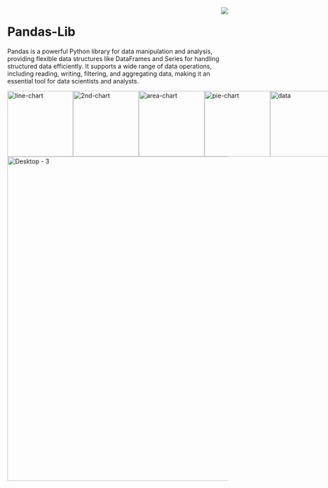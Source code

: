 <img align="right" src="https://visitor-badge.laobi.icu/badge?page_id=httpsumairsaad1.pandasPractice"/>

# Pandas-Lib

Pandas is a powerful Python library for data manipulation and analysis, providing flexible data structures like DataFrames and Series for handling structured data efficiently. It supports a wide range of data operations, including reading, writing, filtering, and aggregating data, making it an essential tool for data scientists and analysts.

<div style="display: flex; justify-content: space-between; align-items: center;">
  <img src="https://github.com/user-attachments/assets/fa57d29e-50a9-409c-92de-410d66082157" alt="line-chart" width="150px">
  <img src="https://github.com/user-attachments/assets/20fcf4e4-80d8-4ec9-9496-fb70d7e9f9a4" alt="2nd-chart" width="150px">
  <img src="https://github.com/user-attachments/assets/be6d2083-b5dd-4c69-9b55-b3d585d152c4" alt="area-chart" width="150px">
  <img src="https://github.com/user-attachments/assets/7aa8abac-4339-468f-a44a-576413fdb479" alt="pie-chart" width="150px">
  <img src="https://github.com/user-attachments/assets/1de4e3af-4c3d-4d34-a2ff-6ffecc9f55c0" alt="data" width="150px">
</div>

<img width="740" alt="Desktop - 3" src="https://github.com/user-attachments/assets/7d1f1191-576a-489d-bb2d-1c338d54baad">
